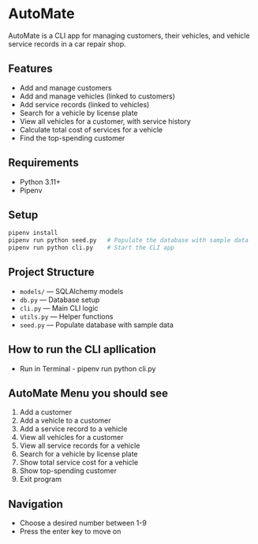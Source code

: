 # AutoMate

AutoMate is a CLI app for managing customers, their vehicles, and vehicle service records in a car repair shop.

## Features

- Add and manage customers
- Add and manage vehicles (linked to customers)
- Add service records (linked to vehicles)
- Search for a vehicle by license plate
- View all vehicles for a customer, with service history
- Calculate total cost of services for a vehicle
- Find the top-spending customer

## Requirements

- Python 3.11+
- Pipenv

## Setup

```bash
pipenv install
pipenv run python seed.py   # Populate the database with sample data
pipenv run python cli.py    # Start the CLI app
```

## Project Structure

- `models/` — SQLAlchemy models
- `db.py` — Database setup
- `cli.py` — Main CLI logic
- `utils.py` — Helper functions
- `seed.py` — Populate database with sample data


## How to run the CLI apllication

- Run in Terminal - pipenv run python cli.py

## AutoMate Menu you should see

1. Add a customer
2. Add a vehicle to a customer
3. Add a service record to a vehicle
4. View all vehicles for a customer
5. View all service records for a vehicle
6. Search for a vehicle by license plate
7. Show total service cost for a vehicle
8. Show top-spending customer
9. Exit program

## Navigation

- Choose a desired number between 1-9
- Press the enter key to move on